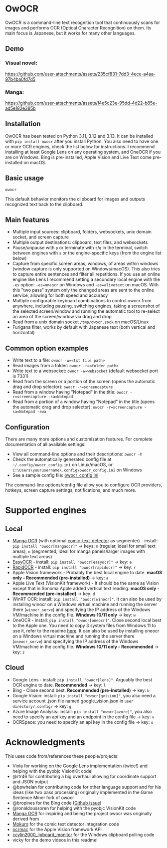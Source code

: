 # OwOCR

OwOCR is a command-line text recognition tool that continuously scans for images and performs OCR (Optical Character Recognition) on them. Its main focus is Japanese, but it works for many other languages.

## Demo

### Visual novel:
https://github.com/user-attachments/assets/235cf831-7dd3-4ece-a4aa-97b4ba0fd7d5

### Manga:
https://github.com/user-attachments/assets/f4e5c23e-95dd-4d22-b85e-ad5e182e385b

## Installation

OwOCR has been tested on Python 3.11, 3.12 and 3.13. It can be installed with `pip install owocr` after you install Python. You also need to have one or more OCR engines, check the list below for instructions. I recommend installing at least Google Lens on any operating system, and OneOCR if you are on Windows. Bing is pre-installed, Apple Vision and Live Text come pre-installed on macOS.

## Basic usage

```
owocr
```

This default behavior monitors the clipboard for images and outputs recognized text back to the clipboard.

## Main features

- Multiple input sources: clipboard, folders, websockets, unix domain socket, and screen capture
- Multiple output destinations: clipboard, text files, and websockets
- Pause/unpause with `p` or terminate with `t`/`q` in the terminal, switch between engines with `s` or the engine-specific keys (from the engine list below)
- Capture from specific screen areas, windows, of areas within windows (window capture is only supported on Windows/macOS). This also tries to capture entire sentences and filter all repetitions. If you use an online engine like Lens I recommend setting a secondary local engine with the `-es` option: `-es=oneocr` on Windows and `-es=alivetext` on macOS. With this "two pass" system only the changed areas are sent to the online service, allowing for both speed and accuracy
- Multiple configurable keyboard combinations to control owocr from anywhere, including pausing, switching engines, taking a screenshot of the selected screen/window and running the automatic tool to re-select an area of the screen/window via drag and drop
- Read from a unix domain socket `/tmp/owocr.sock` on macOS/Linux
- Furigana filter, works by default with Japanese text (both vertical and horizontal)

## Common option examples

- Write text to a file: `owocr -w=<txt file path>`
- Read images from a folder: `owocr -r=<folder path>`
- Write text to a websocket: `owocr -w=websocket` (default websocket port is 7331)
- Read from the screen or a portion of the screen (opens the automatic drag and drop selector): `owocr -r=screencapture`
- Read from a window having "Notepad" in the title: `owocr -r=screencapture -sa=Notepad`
- Read from a portion of a window having "Notepad" in the title (opens the automatic drag and drop selector): `owocr -r=screencapture -sa=Notepad -swa`

## Configuration

There are many more options and customization features. For complete documentation of all available settings:

- View all command-line options and their descriptions: `owocr -h`
- Check the automatically generated config file at `~/.config/owocr_config.ini` on Linux/macOS, or `C:\Users\yourusername\.config\owocr_config.ini` on Windows
- See a sample config file: [owocr_config.ini](https://raw.githubusercontent.com/AuroraWright/owocr/master/owocr_config.ini)

The command-line options/config file allow you to configure OCR providers, hotkeys, screen capture settings, notifications, and much more.

# Supported engines

## Local
- [Manga OCR](https://github.com/kha-white/manga-ocr) (with optional [comic-text-detector](https://github.com/dmMaze/comic-text-detector) as segmenter) - install: `pip install "owocr[mangaocr]"` → keys: `m` (regular, ideal for small text areas), `n` (segmented, ideal for manga panels/larger images with multiple text areas)
- [EasyOCR](https://github.com/JaidedAI/EasyOCR) - install: `pip install "owocr[easyocr]"` → key: `e`
- [RapidOCR](https://github.com/RapidAI/RapidOCR) - install: `pip install "owocr[rapidocr]"` → key: `r`
- Apple Vision framework - Probably the best local engine to date. **macOS only - Recommended (pre-installed)** → key: `a`
- Apple Live Text (VisionKit framework) - It should be the same as Vision except that in Sonoma Apple added vertical text reading. **macOS only - Recommended (pre-installed)** → key: `d`
- WinRT OCR: install: `pip install "owocr[winocr]"`. It can also be used by installing winocr on a Windows virtual machine and running the server there (`winocr_serve`) and specifying the IP address of the Windows VM/machine in the config file. **Windows 10/11 only** → key: `w`
- OneOCR - install: `pip install "owocr[oneocr]"`. Close second local best to the Apple one. You need to copy 3 system files from Windows 11 to use it, refer to the readme [here](https://github.com/AuroraWright/oneocr). It can also be used by installing oneocr on a Windows virtual machine and running the server there (`oneocr_serve`) and specifying the IP address of the Windows VM/machine in the config file. **Windows 10/11 only - Recommended** → key: `z`

## Cloud
- Google Lens - install: `pip install "owocr[lens]"`. Arguably the best OCR engine to date. **Recommended** → key: `l`
- Bing - Close second best. **Recommended (pre-installed)** → key: `b`
- Google Vision: install: `pip install "owocr[gvision]"`, you also need a service account .json file named google_vision.json in `user directory/.config/` → key: `g`
- Azure Image Analysis: install: `pip install "owocr[azure]"`, you also need to specify an api key and an endpoint in the config file → key: `v`
- OCRSpace: you need to specify an api key in the config file → key: `o`

# Acknowledgments

This uses code from/references these people/projects:
- Viola for working on the Google Lens implementation (twice!) and helping with the pyobjc VisionKit code!
- @rtr46 for contributing a big overhaul allowing for coordinate support and JSON output
- @bpwhelan for contributing code for other language support and for his ideas (like two pass processing) originally implemented in the Game Sentence Miner fork of owocr
- @bropines for the Bing code ([Github issue](https://github.com/AuroraWright/owocr/issues/10))
- @ronaldoussoren for helping with the pyobjc VisionKit code
- [Manga OCR](https://github.com/kha-white/manga-ocr) for inspiring and being the project owocr was originally derived from
- [Mokuro](https://github.com/kha-white/mokuro) for the comic text detector integration code
- [ocrmac](https://github.com/straussmaximilian/ocrmac) for the Apple Vision framework API
- [ccylin2000_lipboard_monitor](https://github.com/vaimalaviya1233/ccylin2000_lipboard_monitor) for the Windows clipboard polling code
- vicky for the demo videos in this readme!
